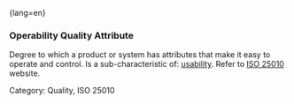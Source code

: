 {lang=en}
### Operability Quality Attribute
Degree to which a product or system has attributes that make it easy to operate and control.
Is a sub-characteristic of: [usability](#term-usability-quality-attribute).
Refer to [ISO 25010](http://iso25000.com/index.php/en/iso-25000-standards/iso-25010) website.

Category: Quality, ISO 25010

